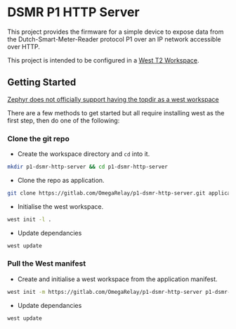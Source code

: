 # DSMR P1 HTTP Server
This project provides the firmware for a simple device to expose data from the Dutch-Smart-Meter-Reader protocol P1 over an IP network accessible over HTTP.

This project is intended to be configured in a [West T2 Workspace](https://docs.zephyrproject.org/latest/develop/west/workspaces.html#topologies-supported).


## Getting Started
[Zephyr does not officially support having the topdir as a west workspace](https://docs.zephyrproject.org/latest/develop/west/workspaces.html#not-supported-workspace-topdir-as-git-repository)

There are a few methods to get started but all require installing west as the first step, then do one of the following:

### Clone the git repo
 - Create the workspace directory and `cd` into it.
```bash
mkdir p1-dsmr-http-server && cd p1-dsmr-http-server
```
 - Clone the repo as application.
```bash
git clone https://gitlab.com/OmegaRelay/p1-dsmr-http-server.git application
```
 - Initialise the west workspace.
```bash
west init -l .
```
 - Update dependancies
```bash
west update
```

### Pull the West manifest
 - Create and initialise a west workspace from the application manifest.
```bash
west init -m https://gitlab.com/OmegaRelay/p1-dsmr-http-server p1-dsmr-http-server 
```
 - Update dependancies
```bash
west update
```
